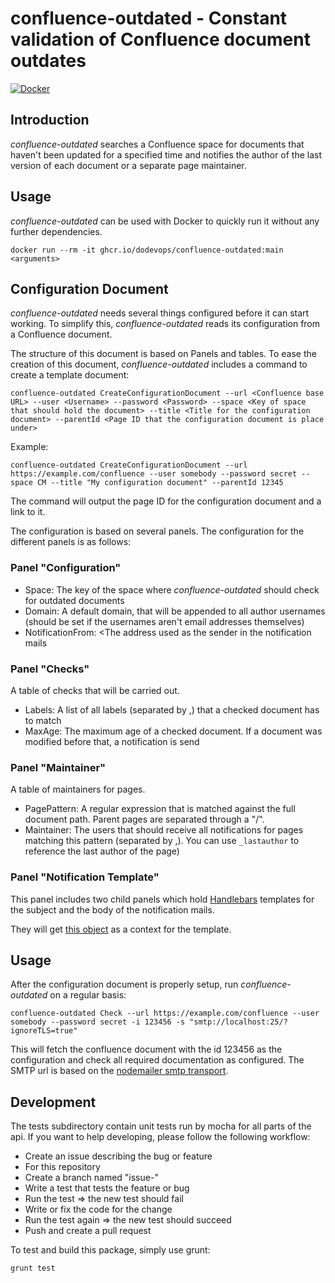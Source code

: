 # confluence-outdated - Constant validation of Confluence document outdates

[![Docker](https://github.com/dodevops/confluence-outdated/actions/workflows/docker-publish.yml/badge.svg)](https://github.com/dodevops/confluence-outdated/actions/workflows/docker-publish.yml)

## Introduction

_confluence-outdated_ searches a Confluence space for documents that haven't been updated for a specified time and
notifies the author of the last version of each document or a separate page maintainer.

## Usage

_confluence-outdated_ can be used with Docker to quickly run it without any further dependencies.

    docker run --rm -it ghcr.io/dodevops/confluence-outdated:main <arguments> 

## Configuration Document

_confluence-outdated_ needs several things configured before it can start working. To simplify this, 
_confluence-outdated_ reads its configuration from a Confluence document.

The structure of this document is based on Panels and tables. To ease the creation of this document,
_confluence-outdated_ includes a command to create a template document:

    confluence-outdated CreateConfigurationDocument --url <Confluence base URL> --user <Username> --password <Password> --space <Key of space that should hold the document> --title <Title for the configuration document> --parentId <Page ID that the configuration document is place under>

Example:

    confluence-outdated CreateConfigurationDocument --url https://example.com/confluence --user somebody --password secret --space CM --title "My configuration document" --parentId 12345

The command will output the page ID for the configuration document and a link to it.

The configuration is based on several panels. The configuration for the different panels is as follows:

### Panel "Configuration"

- Space: The key of the space where _confluence-outdated_ should check for outdated documents
- Domain: A default domain, that will be appended to all author usernames (should be set if the usernames aren't email addresses themselves)
- NotificationFrom: <The address used as the sender in the notification mails

### Panel "Checks"

A table of checks that will be carried out.

- Labels: A list of all labels (separated by ,) that a checked document has to match
- MaxAge: The maximum age of a checked document. If a document was modified before that, a notification is send

### Panel "Maintainer"

A table of maintainers for pages.

- PagePattern: A regular expression that is matched against the full document path. Parent pages are separated through a "/".
- Maintainer: The users that should receive all notifications for pages matching this pattern (separated by ,). You can 
  use `_lastauthor` to reference the last author of the page) 

### Panel "Notification Template"

This panel includes two child panels which hold [Handlebars](https://handlebarsjs.com/guide/) templates for the
subject and the body of the notification mails.

They will get [this object](https://github.com/dodevops/confluence-outdated/blob/master/lib/api/DocumentInfo.ts#L6) as
a context for the template.

## Usage

After the configuration document is properly setup, run *confluence-outdated* on a regular basis:

    confluence-outdated Check --url https://example.com/confluence --user somebody --password secret -i 123456 -s "smtp://localhost:25/?ignoreTLS=true"

This will fetch the confluence document with the id 123456 as the configuration and check all required documentation as
configured. The SMTP url is based on the [nodemailer smtp transport](https://nodemailer.com/smtp/).

## Development

The tests subdirectory contain unit tests run by mocha for all parts of the api. If you want to help developing, please
follow the following workflow:

- Create an issue describing the bug or feature
- For this repository
- Create a branch named "issue-<issue number>"
- Write a test that tests the feature or bug
- Run the test => the new test should fail
- Write or fix the code for the change
- Run the test again => the new test should succeed
- Push and create a pull request

To test and build this package, simply use grunt:

    grunt test
